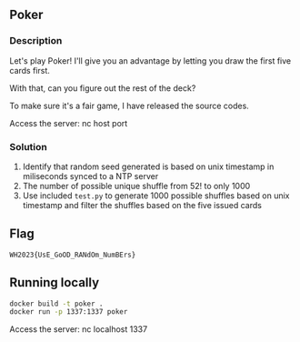 ## Poker

### Description

Let's play Poker! I'll give you an advantage by letting you draw the first five cards first.

With that, can you figure out the rest of the deck?

To make sure it's a fair game, I have released the source codes.

Access the server: nc host port

### Solution

1. Identify that random seed generated is based on unix timestamp in miliseconds synced to a NTP server
2. The number of possible unique shuffle from 52! to only 1000
3. Use included `test.py` to generate 1000 possible shuffles based on unix timestamp and filter the shuffles based on the five issued cards

## Flag

`WH2023{UsE_GoOD_RANdOm_NumBErs}`

## Running locally

```bash
docker build -t poker .
docker run -p 1337:1337 poker
```

Access the server: nc localhost 1337